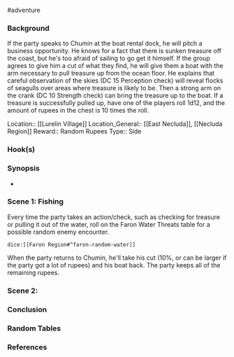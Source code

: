  #adventure 

### Background

If the party speaks to Chumin at the boat rental dock, he will pitch a business opportunity. He knows for a fact that there is sunken treasure off the coast, but he's too afraid of sailing to go get it himself. If the group agrees to give him a cut of what they find, he will give them a boat with the arm necessary to pull treasure up from the ocean floor. He explains that careful observation of the skies (DC 15 Perception check) will reveal flocks of seagulls over areas where treasure is likely to be. Then a strong arm on the crank (DC 10 Strength check) can bring the treasure up to the boat. If a treasure is successfully pulled up, have one of the players roll 1d12, and the amount of rupees in the chest is 10 times the roll.

Location:: [[Lurelin Village]]
Location_General:: [[East Necluda]], [[Necluda Region]]
Reward:: Random Rupees
Type:: Side

### Hook(s)


### Synopsis

- 

### Scene 1: Fishing

Every time the party takes an action/check, such as checking for treasure or pulling it out of the water, roll on the Faron Water Threats table for a possible random enemy encounter.

`dice:[[Faron Region#^faron-random-water]]`

When the party returns to Chumin, he'll take his cut (10%, or can be larger if the party got a lot of rupees) and his boat back. The party keeps all of the remaining rupees.

### Scene 2: 


### Conclusion


### Random Tables


### References

